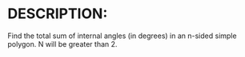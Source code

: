 # DESCRIPTION:

Find the total sum of internal angles (in degrees) in an n-sided simple polygon. N will be greater than 2.
